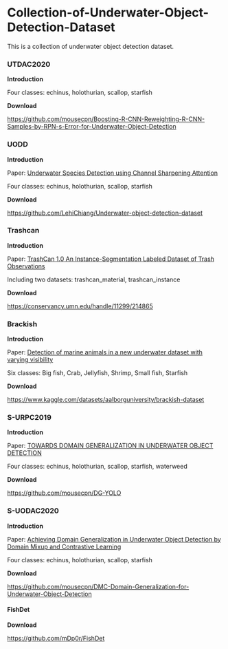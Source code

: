 # Collection-of-Underwater-Object-Detection-Dataset
This is a collection of underwater object detection dataset.



### UTDAC2020

**Introduction**

Four classes: echinus, holothurian, scallop, starfish

**Download**

https://github.com/mousecpn/Boosting-R-CNN-Reweighting-R-CNN-Samples-by-RPN-s-Error-for-Underwater-Object-Detection



### UODD

**Introduction**

Paper: [Underwater Species Detection using Channel Sharpening Attention](https://www.researchgate.net/profile/Xin-Fan-2/publication/355375809_Underwater_Species_Detection_using_Channel_Sharpening_Attention/links/617b4f650be8ec17a9424b49/Underwater-Species-Detection-using-Channel-Sharpening-Attention.pdf)

Four classes: echinus, holothurian, scallop, starfish

**Download**

https://github.com/LehiChiang/Underwater-object-detection-dataset



### Trashcan

**Introduction**

Paper: [TrashCan 1.0 An Instance-Segmentation Labeled Dataset of Trash Observations](https://arxiv.org/abs/2007.08097) 

Including two datasets: trashcan_material, trashcan_instance

**Download**

https://conservancy.umn.edu/handle/11299/214865



### Brackish

**Introduction**

Paper: [Detection of marine animals in a new underwater dataset with varying visibility](http://openaccess.thecvf.com/content_CVPRW_2019/papers/AAMVEM/Pedersen_Detection_of_Marine_Animals_in_a_New_Underwater_Dataset_with_CVPRW_2019_paper.pdf)

Six classes: Big fish, Crab, Jellyfish, Shrimp, Small fish, Starfish

**Download**

https://www.kaggle.com/datasets/aalborguniversity/brackish-dataset



### S-URPC2019

**Introduction**

Paper: [TOWARDS DOMAIN GENERALIZATION IN UNDERWATER OBJECT DETECTION](https://arxiv.org/abs/2004.06333)

Four classes: echinus, holothurian, scallop, starfish, waterweed

**Download**

https://github.com/mousecpn/DG-YOLO



### S-UODAC2020

**Introduction**

Paper: [Achieving Domain Generalization in Underwater Object Detection by Domain Mixup and Contrastive Learning](https://arxiv.org/abs/2104.02230)

Four classes: echinus, holothurian, scallop, starfish

**Download**

https://github.com/mousecpn/DMC-Domain-Generalization-for-Underwater-Object-Detection



#### FishDet

**Download**

https://github.com/mDp0r/FishDet

